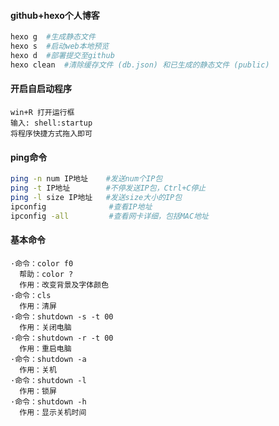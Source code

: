 #### github+hexo个人博客
```bash
hexo g	#生成静态文件
hexo s	#启动web本地预览
hexo d	#部署提交至github
hexo clean	#清除缓存文件 (db.json) 和已生成的静态文件 (public)
```

#### 开启自启动程序
```
win+R 打开运行框  
输入: shell:startup  
将程序快捷方式拖入即可  
```

#### ping命令
```bash
ping -n num IP地址    #发送num个IP包
ping -t IP地址        #不停发送IP包，Ctrl+C停止
ping -l size IP地址   #发送size大小的IP包
ipconfig              #查看IP地址
ipconfig -all         #查看网卡详细，包括MAC地址
```

#### 基本命令
```
·命令：color f0
  帮助：color ?
  作用：改变背景及字体颜色
·命令：cls
  作用：清屏
·命令：shutdown -s -t 00
  作用：关闭电脑
·命令：shutdown -r -t 00
  作用：重启电脑
·命令：shutdown -a
  作用：关机
·命令：shutdown -l
  作用：锁屏
·命令：shutdown -h
  作用：显示关机时间
```